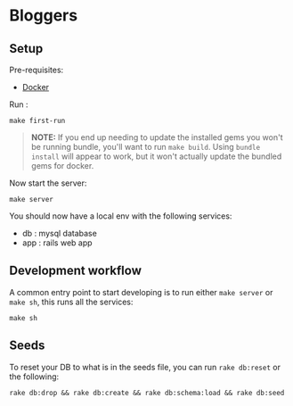 # Bloggers

## Setup

Pre-requisites:
* [Docker](https://docs.docker.com/desktop/mac/install/)

Run :
```
make first-run
```

> **NOTE:** If you end up needing to update the installed gems you won't be running bundle, you'll want to run `make build`. Using `bundle install` will appear to work, but it won't actually update the bundled gems for docker.

Now start the server:
```
make server
```

You should now have a local env with the following services:

- db : mysql database
- app : rails web app

## Development workflow

A common entry point to start developing is to run either `make server` or `make sh`, this runs all the services:

```
make sh
```

## Seeds

To reset your DB to what is in the seeds file, you can run `rake db:reset` or the following:

```
rake db:drop && rake db:create && rake db:schema:load && rake db:seed
```